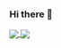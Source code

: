### Hi there 👋

<!-- [![putraa22 GitHub stats](https://github-readme-stats.vercel.app/api?username=putraa22)](https://github.com/putraa22/github-readme-stats)
![putraa22 GitHub stats](https://github-readme-stats.vercel.app/api?username=putraa22&hide=stars,commits,prs,issues,contribs)
![putraa22 GitHub stats](https://github-readme-stats.vercel.app/api/top-langs/?username=putraa22&layout=compact)
 -->
<a href="https://github.com/anuraghazra/github-readme-stats">
  <img align="center" src="https://github-readme-stats.vercel.app/api?username=putraa22&github-readme-stats&show_icons=true&theme=tokyonight" />
</a>

<a href="https://github.com/anuraghazra/convoychat">
  <img align="center" src="https://github-readme-stats.vercel.app/api/top-langs/?username=putraa22&layout=compact&theme=tokyonight" />
</a>
